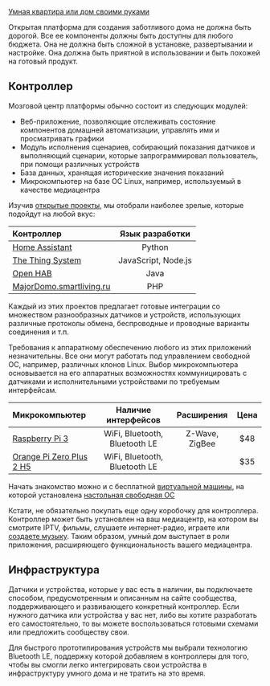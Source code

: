 [Умная квартира или дом своими руками](http://cutecare.ru)

Открытая платформа для создания заботливого дома не должна быть дорогой. Все ее компоненты должны быть доступны для любого бюджета. 
Она не должна быть сложной в установке, развертывании и настройке. Она должна быть приятной в использовании и быть похожей на готовый продукт.

## Контроллер

Мозговой центр платформы обычно состоит из следующих модулей:

- Веб-приложение, позволяющие отслеживать состояние компонентов домашней автоматизации, управлять ими и просматривать графики
- Модуль исполнения сценариев, собирающий показания датчиков и выполняющий сценарии, которые запрограммировал пользователь, при помощи различных устройств
- База данных, хранящая исторические значения показаний
- Микрокомпьютер на базе ОС Linux, например, используемый в качестве медиацентра

Изучив [открытые проекты](https://www.linux.com/news/21-open-source-projects-IoT), мы отобрали наиболее зрелые, которые подойдут на любой вкус:

| Контроллер    | Язык разработки    |
| :----------- | :----------: |
| [Home Assistant](https://home-assistant.io/) | Python |
| [The Thing System](http://thethingsystem.com/)  | JavaScript, Node.js    |
| [Open HAB](http://www.openhab.org/)  | Java    |
| [MajorDomo.smartliving.ru](https://majordomo.smartliving.ru/)  | PHP    |

Каждый из этих проектов предлагает готовые интеграции со множеством разнообразных датчиков и устройств, использующих различные протоколы обмена, беспроводные и проводные варианты соединения и т.п.

Требования к аппаратному обеспечению любого из этих приложений незначительны. Все они могут работать под управлением свободной ОС, например, различных клонов Linux.
Выбор микрокомпьютера основывается на его аппаратных возможностях коммуницировать с датчиками и исполнительными устройствами по требуемым интерфейсам.

| Микрокомпьютер    | Наличие интерфейсов    | Расширения |Цена|
| :----------- | :----------: | :----------: | :----------: |
| [Raspberry Pi 3](https://rover.ebay.com/rover/1/711-53200-19255-0/1?icep_id=114&ipn=icep&toolid=20004&campid=5338218090&mpre=https%3A%2F%2Fwww.ebay.com%2Fitm%2FNew-Raspberry-Pi-3-Model-B-Starter-Kit-With-Black-Case-Cooling-Fan-Heatsinks%2F172597995714%3FssPageName%3DSTRK%253AMEBIDX%253AIT%26_trksid%3Dp2060353.m2749.l2649) | WiFi, Bluetooth, Bluetooth LE | Z-Wave, ZigBee|$48|
| [Orange Pi Zero Plus 2 H5](https://rover.ebay.com/rover/1/711-53200-19255-0/1?icep_id=114&ipn=icep&toolid=20004&campid=5338218090&mpre=https%3A%2F%2Fwww.ebay.com%2Fitm%2F322810577492)  | WiFi, Bluetooth, Bluetooth LE    ||$35|

Начать знакомство можно и с бесплатной [виртуальной машины](https://www.virtualbox.org/), на которой установлена [настольная свободная ОС](https://ubuntustudio.org/)

Кстати, не обязательно покупать еще одну коробочку для контроллера. Контроллер может быть установлен на ваш медиацентр, на котором вы смотрите IPTV, фильмы, слушаете интернет-радио, играете или [создаете музыку](https://geektimes.ru/post/296795/). Таким образом, умный дом выступает в роли приложения, расширяющего функциональность вашего медиацентра.

## Инфраструктура 

Датчики и устройства, которые у вас есть в наличии, вы подключаете способом, предусмотренным и описанным на сайте сообщества, поддерживающего и развивающего конкретный контроллер. Если нужного датчика или устройства у вас нет,
либо вы хотите разработать его самостоятельно, то вы можете воспользоваться готовыми схемами или предложить сообществу свои.

Для быстрого прототипирования устройств мы выбрали технологию Bluetooth LE, поддержку которой добавляем в контроллеры для того, чтобы вы смогли легко интегрировать свои устройства в инфраструктуру умного дома и не тратить на это время.
